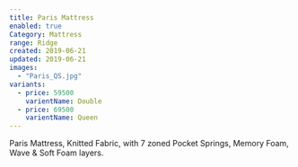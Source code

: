 ```yaml
---
title: Paris Mattress
enabled: true
Category: Mattress
range: Ridge
created: 2019-06-21
updated: 2019-06-21
images:
  - "Paris_QS.jpg"
variants:
  - price: 59500
    varientName: Double
  - price: 69500
    varientName: Queen
---
```


Paris Mattress, Knitted Fabric, with 7 zoned Pocket Springs, Memory Foam, Wave & Soft Foam layers.